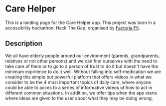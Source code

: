 # Care Helper
This is a landing page for the Care Helper app. This project was born in a accessibility hackathon, Hack The Gap, organised by [Factoria F5](http://factoriaf5.org/).
## Description
We all have elderly people around our environment (parents, grandparents, relatives or not other persons) and we can find ourselves with the need to take care of them or to go to a person of trust to do it but doesn't have the minimum expirience to do it well.
Without falling into self-medication we are creating this simple but powerful platform that offers videos in what we consider to be the 4 most important topics of daily care, where anyone could be able to acces to a series of informative videos of how to act in different common situations.
In addition, we offer tips when the app starts where ideas are given to the user about what they may be doing wrong.
